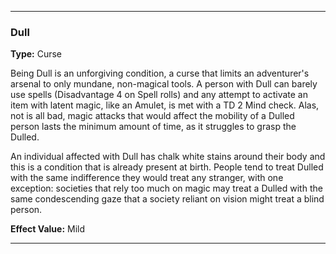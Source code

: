 ___
### Dull
__Type:__ Curse

Being Dull is an unforgiving condition, a curse that limits an adventurer's arsenal to only mundane, non-magical tools. A person with Dull can barely use spells (Disadvantage 4 on Spell rolls) and any attempt to activate an item with latent magic, like an Amulet, is met with a TD 2 Mind check. Alas, not is all bad, magic attacks that would affect the mobility of a Dulled person lasts the minimum amount of time, as it struggles to grasp the Dulled.

An individual affected with Dull has chalk white stains around their body and this is a condition that is already present at birth. People tend to treat Dulled with the same indifference they would treat any stranger, with one exception: societies that rely too much on magic may treat a Dulled with the same condescending gaze that a society reliant on vision might treat a blind person.

__Effect Value:__ Mild

___